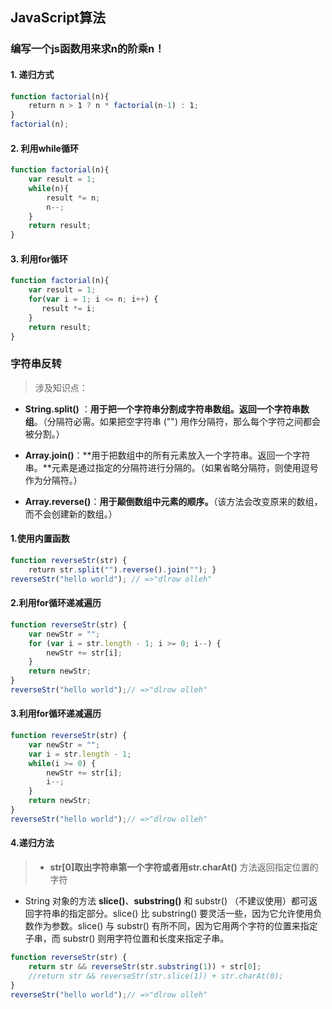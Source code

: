 ## JavaScript算法

### 编写一个js函数用来求n的阶乘n！
#### 1. 递归方式   

```javascript
function factorial(n){
    return n > 1 ? n * factorial(n-1) : 1;
}
factorial(n);
```
#### 2. 利用while循环
```javascript
function factorial(n){
	var result = 1;
	while(n){
		result *= n;
		n--;
	}
	return result;
}
```
#### 3. 利用for循环
```javascript
function factorial(n){
	var result = 1;
	for(var i = 1; i <= n; i++) {
	   result *= i;
	}
	return result;
}
```
### 字符串反转
> 涉及知识点：
>
* **String.split()** ：**用于把一个字符串分割成字符串数组。返回一个字符串数组**。（分隔符必需。如果把空字符串 ("") 用作分隔符，那么每个字符之间都会被分割。）
>
* **Array.join()**：**用于把数组中的所有元素放入一个字符串。返回一个字符串。**元素是通过指定的分隔符进行分隔的。（如果省略分隔符，则使用逗号作为分隔符。）
>
* **Array.reverse()**：**用于颠倒数组中元素的顺序。**（该方法会改变原来的数组，而不会创建新的数组。）

#### 1.使用内置函数
```javascript
function reverseStr(str) {
    return str.split("").reverse().join(""); }
reverseStr("hello world"); // =>"dlrow olleh"
```
#### 2.利用for循环递减遍历
```javascript
function reverseStr(str) {
	var newStr = "";
	for (var i = str.length - 1; i >= 0; i--) {
		newStr += str[i];
	}
	return newStr;
}
reverseStr("hello world");// =>"dlrow olleh"
```
#### 3.利用for循环递减遍历
```javascript
function reverseStr(str) {
    var newStr = "";
    var i = str.length - 1;
    while(i >= 0) {
        newStr += str[i];
    	i--;
    }
    return newStr;
}
reverseStr("hello world");// =>"dlrow olleh"
```
#### 4.递归方法
> * **str[0]**取出字符串第一个字符或者用**str.charAt()** 方法返回指定位置的字符  
* String 对象的方法 **slice()**、**substring()** 和 substr() （不建议使用）都可返回字符串的指定部分。slice() 比 substring() 要灵活一些，因为它允许使用负数作为参数。slice() 与 substr() 有所不同，因为它用两个字符的位置来指定子串，而 substr() 则用字符位置和长度来指定子串。

```javascript
function reverseStr(str) {
	return str && reverseStr(str.substring(1)) + str[0];
	//return str && reverseStr(str.slice(1)) + str.charAt(0);
}
reverseStr("hello world");// =>"dlrow olleh"
```



